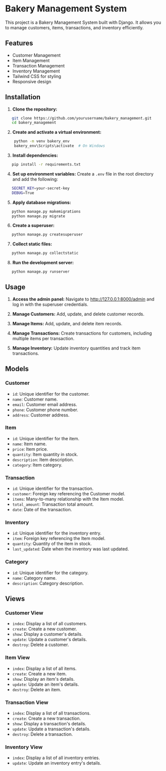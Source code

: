 # Bakery Management System

This project is a Bakery Management System built with Django. It allows you to manage customers, items, transactions, and inventory efficiently.

## Features

- Customer Management
- Item Management
- Transaction Management
- Inventory Management
- Tailwind CSS for styling
- Responsive design

## Installation

1. **Clone the repository:**
```sh
   git clone https://github.com/yourusername/bakery_management.git
   cd bakery_management
```

2. **Create and activate a virtual environment:**
```sh
    python -m venv bakery_env
    bakery_env\Scripts\activate  # On Windows
```

3. **Install dependencies:**
```sh
   pip install -r requirements.txt
```

4. **Set up environment variables:**
   Create a `.env` file in the root directory and add the following:
```sh
   SECRET_KEY=your-secret-key
   DEBUG=True
```

5. **Apply database migrations:**
```sh
   python manage.py makemigrations
   python manage.py migrate
```

6. **Create a superuser:**
```sh
   python manage.py createsuperuser
```

7. **Collect static files:**
```sh
   python manage.py collectstatic
```

8. **Run the development server:**
```sh
   python manage.py runserver
```

## Usage
1. **Access the admin panel:**
   Navigate to http://127.0.0.1:8000/admin and log in with the superuser credentials.

2. **Manage Customers:**
   Add, update, and delete customer records.

3. **Manage Items:**
   Add, update, and delete item records.

4. **Manage Transactions:**
   Create transactions for customers, including multiple items per transaction.

5. **Manage Inventory:**
   Update inventory quantities and track item transactions.

## Models
### Customer
- `id`: Unique identifier for the customer.
- `name`: Customer name.
- `email`: Customer email address.
- `phone`: Customer phone number.
- `address`: Customer address.

### Item
- `id`: Unique identifier for the item.
- `name`: Item name.
- `price`: Item price.
- `quantity`: Item quantity in stock.
- `description`: Item description.
- `category`: Item category.

### Transaction
- `id`: Unique identifier for the transaction.
- `customer`: Foreign key referencing the Customer model.
- `items`: Many-to-many relationship with the Item model.
- `total_amount`: Transaction total amount.
- `date`: Date of the transaction.

### Inventory
- `id`: Unique identifier for the inventory entry.
- `item`: Foreign key referencing the Item model.
- `quantity`: Quantity of the item in stock.
- `last_updated`: Date when the inventory was last updated.

### Category
- `id`: Unique identifier for the category.
- `name`: Category name.
- `description`: Category description.

## Views
### Customer View
- `index`: Display a list of all customers.
- `create`: Create a new customer.
- `show`: Display a customer's details.
- `update`: Update a customer's details.
- `destroy`: Delete a customer.

### Item View
- `index`: Display a list of all items.
- `create`: Create a new item.
- `show`: Display an item's details.
- `update`: Update an item's details.
- `destroy`: Delete an item.

### Transaction View
- `index`: Display a list of all transactions.
- `create`: Create a new transaction.
- `show`: Display a transaction's details.
- `update`: Update a transaction's details.
- `destroy`: Delete a transaction.

### Inventory View
- `index`: Display a list of all inventory entries.
- `update`: Update an inventory entry's details.